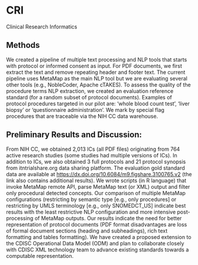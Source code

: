 # CRI

Clinical Research Informatics


## Methods
We created a pipeline of multiple text processing and NLP tools that starts with protocol or informed consent as input. For PDF documents, we first extract the text and remove repeating header and footer text. The current pipeline uses MetaMap as the main NLP tool but we are evaluating several other tools (e.g., NobleCoder, Apache cTAKES). To assess the quality of the procedure terms NLP extraction, we created an evaluation reference standard (for a random subset of protocol documents). Examples of protocol procedures targeted in our pilot are: ‘whole blood count test’, ‘liver biopsy’ or ‘questionnaire administration’. We mark by special flag procedures that are traceable via the NIH CC data warehouse.

## Preliminary Results and Discussion:
From NIH CC, we obtained 2,013 ICs (all PDF files) originating from 764 active research studies (some studies had multiple versions of ICs). In addition to ICs, we also obtained 3 full protocols and 21 protocol synopsis from itntrialshare.org data sharing platform. The evaluation gold standard data are available at https://dx.doi.org/10.6084/m9.figshare.3100765.v2 (the link also contains additional results). We wrote scripts (in R language) that invoke MetaMap remote API, parse MetaMap text (or XML) output and filter only procedural detected concepts. Our comparison of multiple MetaMap configurations (restricting by semantic type [e.g., only procedures] or restricting by UMLS terminology [e.g., only SNOMEDCT_US] indicate best results with the least restrictive NLP configuration and more intensive post-processing of MetaMap outputs. Our results indicate the need for better representation of protocol documents (PDF format disadvantages are loss of formal document sections (heading and subheadings), rich text formatting and tables formatting). We have created a proposed extension to the CDISC Operational Data Model (ODM) and plan to collaborate closely with CDISC XML technology team to advance existing standards towards a computable representation.
